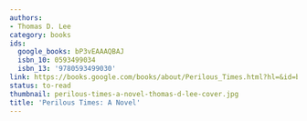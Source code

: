```yaml
---
authors:
- Thomas D. Lee
category: books
ids:
  google_books: bP3vEAAAQBAJ
  isbn_10: 0593499034
  isbn_13: '9780593499030'
link: https://books.google.com/books/about/Perilous_Times.html?hl=&id=bP3vEAAAQBAJ
status: to-read
thumbnail: perilous-times-a-novel-thomas-d-lee-cover.jpg
title: 'Perilous Times: A Novel'
---
```

